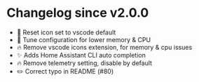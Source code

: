 # Changelog since v2.0.0
- :hammer: Reset icon set to vscode default 
- :hammer: Tune configuration for lower memory & CPU 
- :fire: Remove vscode icons extension, for memory & cpu issues 
- :sparkles: Adds Home Assistant CLI auto completion 
- :fire: Remove telemetry setting, disable by default 
- ✏️ Correct typo in README (#80) 
